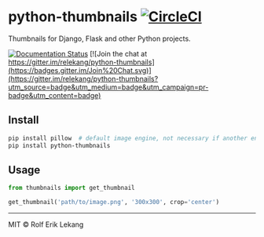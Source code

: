 # python-thumbnails [![CircleCI](https://circleci.com/gh/python-thumbnails/python-thumbnails.svg?style=svg&circle-token=4e9cc99497f1c2901ceb06cd716eb124c8c27837)](https://circleci.com/gh/python-thumbnails/python-thumbnails)

Thumbnails for Django, Flask and other Python projects.

[![Documentation Status](https://readthedocs.org/projects/python-thumbnails/badge/?version=latest)](https://readthedocs.org/projects/python-thumbnails/?badge=latest)
[![Join the chat at https://gitter.im/relekang/python-thumbnails](https://badges.gitter.im/Join%20Chat.svg)](https://gitter.im/relekang/python-thumbnails?utm_source=badge&utm_medium=badge&utm_campaign=pr-badge&utm_content=badge)

## Install
```bash
pip install pillow  # default image engine, not necessary if another engine is used
pip install python-thumbnails
```

## Usage

```python
from thumbnails import get_thumbnail

get_thumbnail('path/to/image.png', '300x300', crop='center')
```

----------------------

MIT © Rolf Erik Lekang
